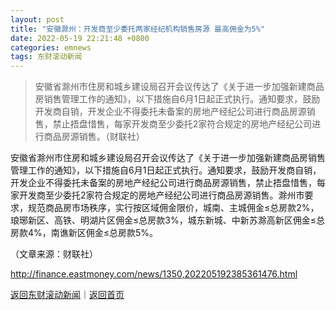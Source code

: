 ```yaml
---
layout: post
title: "安徽滁州：开发商至少委托两家经纪机构销售房源 最高佣金为5%"
date: 2022-05-19 22:21:48 +0800
categories: emnews
tags: 东财滚动新闻
---
```

> 安徽省滁州市住房和城乡建设局召开会议传达了《关于进一步加强新建商品房销售管理工作的通知》，以下措施自6月1日起正式执行。通知要求，鼓励开发商自销，开发企业不得委托未备案的房地产经纪公司进行商品房源销售，禁止捂盘惜售，每家开发商至少委托2家符合规定的房地产经纪公司进行商品房源销售。（财联社）

<p>安徽省滁州市住房和城乡建设局召开会议传达了《关于进一步加强新建商品房销售管理工作的通知》，以下措施自6月1日起正式执行。通知要求，鼓励开发商自销，开发企业不得委托未备案的房地产经纪公司进行商品房源销售，禁止捂盘惜售，每家开发商至少委托2家符合规定的房地产经纪公司进行商品房源销售。滁州市要求，规范商品房市场秩序，实行按区域佣金限价，城南、主城佣金≤总房款2%，琅琊新区、高铁、明湖片区佣金≤总房款3%，城东新城、中新苏滁高新区佣金≤总房款4%，南谯新区佣金≤总房款5%。</p><p></p><p class="em_media">（文章来源：财联社）</p>

<http://finance.eastmoney.com/news/1350,202205192385361476.html>

[返回东财滚动新闻](//finews.withounder.com/emnews/)｜[返回首页](//finews.withounder.com/)